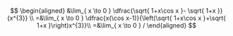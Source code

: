 $$
\begin{aligned}
&\lim_{ x \to 0 } \dfrac{\sqrt{ 1+x\cos x }- \sqrt{ 1+x }}{x^{3}} \\
=&\lim_{ x \to 0 } \dfrac{x(\cos x-1)}{\left(\sqrt{ 1+x\cos x }+\sqrt{ 1+x }\right)x^{3}}\\
=&\lim_{ x \to 0 } / 
\end{aligned}
$$